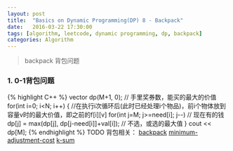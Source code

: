 ```yaml
---
layout: post
title:  "Basics on Dynamic Programming(DP) 8 - Backpack"
date:   2016-03-22 17:30:00
tags: [algorithm, leetcode, dynamic programming, dp, backpack]
categories: Algorithm
---
```


> backpack 背包问题

### 1. 0-1背包问题
{% highlight C++ %}
vector<int> dp(M+1, 0);  // 手里奖券数，能买的最大的价值
for(int i=0; i<N; i++) { //在执行i次循环后(此时已经处理i个物品)，前i个物体放到容量v时的最大价值，即之前的f[i][v]
    for(int j=M; j>=need[i]; j--)  // 现在有的钱
        dp[j] = max(dp[j], dp[j-need[i]]+val[i]);  // 不选，或选的最大值
}
cout << dp[M];
{% endhighlight %}
TODO 背包相关：
[backpack](http://www.lintcode.com/zh-cn/problem/backpack/)
[minimum-adjustment-cost](http://www.lintcode.com/zh-cn/problem/minimum-adjustment-cost/)
[k-sum](http://www.lintcode.com/zh-cn/problem/k-sum/)
